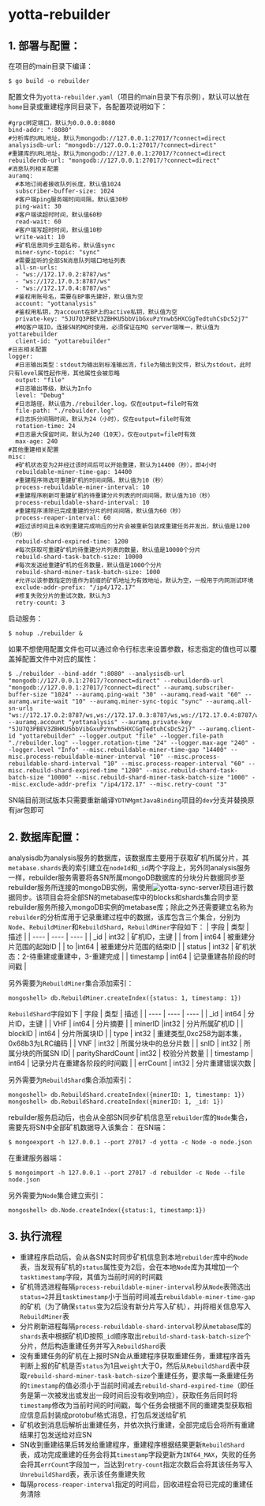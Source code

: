 # yotta-rebuilder
## 1. 部署与配置：
在项目的main目录下编译：
```
$ go build -o rebuilder
```
配置文件为`yotta-rebuilder.yaml`（项目的main目录下有示例），默认可以放在`home`目录或重建程序同目录下，各配置项说明如下：
```
#grpc绑定端口，默认为0.0.0.0:8080
bind-addr: ":8080"
#分析库的URL地址，默认为mongodb://127.0.0.1:27017/?connect=direct
analysisdb-url: "mongodb://127.0.0.1:27017/?connect=direct"
#重建库的URL地址，默认为mongodb://127.0.0.1:27017/?connect=direct
rebuilderdb-url: "mongodb://127.0.0.1:27017/?connect=direct"
#消息队列相关配置
auramq:
  #本地订阅者接收队列长度，默认值1024
  subscriber-buffer-size: 1024
  #客户端ping服务端时间间隔，默认值30秒
  ping-wait: 30
  #客户端读超时时间，默认值60秒
  read-wait: 60
  #客户端写超时时间，默认值10秒
  write-wait: 10
  #矿机信息同步主题名称，默认值sync
  miner-sync-topic: "sync"
  #需要监听的全部SN消息队列端口地址列表
  all-sn-urls:
  - "ws://172.17.0.2:8787/ws"
  - "ws://172.17.0.3:8787/ws"
  - "ws://172.17.0.4:8787/ws"
  #鉴权用账号名，需要在BP事先建好，默认值为空
  account: "yottanalysis"
  #鉴权用私钥，为account在BP上的active私钥，默认值为空
  private-key: "5JU7Q3PBEV3ZBHKU5bbVibGxuPzYnwb5HXCGgTedtuhCsDc52j7"
  #MQ客户端ID，连接SN的MQ时使用，必须保证在MQ server端唯一，默认值为yottarebuilder
  client-id: "yottarebuilder"
#日志相关配置
logger:
  #日志输出类型：stdout为输出到标准输出流，file为输出到文件，默认为stdout，此时只有level属性起作用，其他属性会被忽略
  output: "file"
  #日志输出等级，默认为Info
  level: "Debug"
  #日志路径，默认值为./rebuilder.log，仅在output=file时有效
  file-path: "./rebuilder.log"
  #日志拆分间隔时间，默认为24（小时），仅在output=file时有效
  rotation-time: 24
  #日志最大保留时间，默认为240（10天），仅在output=file时有效
  max-age: 240
#其他重建相关配置
misc:
  #矿机状态变为2并经过该时间后可以开始重建，默认为14400（秒），即4小时
  rebuildable-miner-time-gap: 14400
  #重建程序筛选可重建矿机的时间间隔，默认值为10（秒）
  process-rebuildable-miner-interval: 10
  #重建程序刷新可重建矿机的待重建分片列表的时间间隔，默认值为10（秒）
  process-rebuildable-shard-interval: 10
  #重建程序清除已完成重建的分片的时间间隔，默认值为60（秒）
  process-reaper-interval: 60
  #超过该时间且未收到重建完成响应的分片会被重新包装成重建任务并发出，默认值是1200（秒）
  rebuild-shard-expired-time: 1200
  #每次获取可重建矿机的待重建分片列表的数量，默认值是10000个分片
  rebuild-shard-task-batch-size: 10000
  #每次发送给重建矿机的任务数量，默认值是1000个分片
  rebuild-shard-miner-task-batch-size: 1000
  #允许以该参数指定的值作为前缀的矿机地址为有效地址，默认为空，一般用于内网测试环境
  exclude-addr-prefix: "/ip4/172.17"
  #修复失败分片的重试次数，默认为3
  retry-count: 3
```
启动服务：
```
$ nohup ./rebuilder &
```
如果不想使用配置文件也可以通过命令行标志来设置参数，标志指定的值也可以覆盖掉配置文件中对应的属性：
```
$ ./rebuilder --bind-addr ":8080" --analysisdb-url "mongodb://127.0.0.1:27017/?connect=direct" --rebuilderdb-url "mongodb://127.0.0.1:27017/?connect=direct" --auramq.subscriber-buffer-size "1024" --auramq.ping-wait "30" --auramq.read-wait "60" --auramq.write-wait "10" --auramq.miner-sync-topic "sync" --auramq.all-sn-urls "ws://172.17.0.2:8787/ws,ws://172.17.0.3:8787/ws,ws://172.17.0.4:8787/ws" --auramq.account "yottanalysis" --auramq.private-key "5JU7Q3PBEV3ZBHKU5bbVibGxuPzYnwb5HXCGgTedtuhCsDc52j7" --auramq.client-id "yottarebuilder" --logger.output "file" --logger.file-path "./rebuilder.log" --logger.rotation-time "24" --logger.max-age "240" --logger.level "Info" --misc.rebuildable-miner-time-gap "14400" --misc.process-rebuildable-miner-interval "10" --misc.process-rebuildable-shard-interval "10" --misc.process-reaper-interval "60" --misc.rebuild-shard-expired-time "1200" --misc.rebuild-shard-task-batch-size "10000" --misc.rebuild-shard-miner-task-batch-size "1000" --misc.exclude-addr-prefix "/ip4/172.17" --misc.retry-count "3"
```
SN端目前测试版本只需要重新编译`YDTNMgmtJavaBinding`项目的`dev`分支并替换原有jar包即可

## 2. 数据库配置：
analysisdb为analysis服务的数据库，该数据库主要用于获取矿机所属分片，其`metabase.shards`表的索引建立在`nodeId`和`_id`两个字段上，另外同analysis服务一样，rebuilder服务需要将各SN所属mongoDB数据库的分块分片数据同步至rebuilder服务所连接的mongoDB实例，需使用![yotta-sync-server](https://github.com/yottachain/yotta-sync-server)项目进行数据同步。该项目会将全部SN的metabase库中的blocks和shards集合同步至rebuilder服务所接入mongoDB实例的metabase库；除此之外还需要建立名称为`rebuilder`的分析库用于记录重建过程中的数据，该库包含三个集合，分别为`Node`、`RebuildMiner`和`RebuildShard`，`RebuildMiner`字段如下：
| 字段 | 类型 | 描述 |
| ---- | ---- | ---- |
| _id | int32 | 矿机ID，主键 |
| from | int64 | 被重建分片范围的起始ID |
| to |int64 |	被重建分片范围的结束ID |
| status | int32 | 矿机状态：2-待重建或重建中，3-重建完成 |
| timestamp	| int64	| 记录重建各阶段的时间戳 |

另外需要为`RebuildMiner`集合添加索引：
```
mongoshell> db.RebuildMiner.createIndex({status: 1, timestamp: 1})
```
`RebuildShard`字段如下
| 字段 | 类型 | 描述 |
| ---- | ---- | ---- |
| _id | int64 | 分片ID，主键 |
| VHF | int64 | 分片摘要 |
| minerID |int32 |	分片所属矿机ID |
| blockID | int64 | 分片所属块ID |
| type | int32 | 重建类型,0xc258为副本集，0x68b3为LRC编码 |
| VNF | int32 | 所属分块中的总分片数 |
| snID | int32 | 所属分块的所属SN ID|
| parityShardCount | int32 | 校验分片数量 |
| timestamp	| int64	| 记录分片在重建各阶段的时间戳 |
| errCount | int32 | 分片重建错误次数 |

另外需要为`RebuildShard`集合添加索引：
```
mongoshell> db.RebuildShard.createIndex({minerID: 1, timestamp: 1})
mongoshell> db.RebuildShard.createIndex({minerID: 1, _id: 1})
```
rebuilder服务启动后，也会从全部SN同步矿机信息至`rebuilder`库的`Node`集合，需要先将SN中全部矿机数据导入该集合：
在SN端：
```
$ mongoexport -h 127.0.0.1 --port 27017 -d yotta -c Node -o node.json
```
在重建服务器端：
```
$ mongoimport -h 127.0.0.1 --port 27017 -d rebuilder -c Node --file node.json
```

另外需要为`Node`集合建立索引：
```
mongoshell> db.Node.createIndex({status:1, timestamp:1})
```

## 3. 执行流程
* 重建程序启动后，会从各SN实时同步矿机信息到本地`rebuilder`库中的`Node`表，当发现有矿机的`status`属性变为2后，会在本地`Node`库为其增加一个`tasktimestamp`字段，其值为当前时间的时间戳
* 矿机筛选进程每隔`process-rebuildable-miner-interval`秒从`Node`表筛选出`status=2`并且`tasktimestamp`小于当前时间减去`rebuildable-miner-time-gap`的矿机（为了确保`status`变为2后没有新分片写入矿机），并j将相关信息写入`RebuildMiner`表
* 分片刷新进程每隔`process-rebuildable-shard-interval`秒从`metabase`库的`shards`表中根据矿机ID按照`_id`顺序取出`rebuild-shard-task-batch-size`个分片，然后构造重建任务并写入`RebuildShard`表
* 没有重建任务的矿机在上报时SN会从重建程序获取重建任务，重建程序首先判断上报的矿机是否`status`为1且`weight`大于0，然后从`RebuildShard`表中获取`rebuild-shard-miner-task-batch-size`个重建任务，要求每一条重建任务的`timestamp`的值必须小于当前时间减去`rebuild-shard-expired-time`（即任务是第一次被发出或发出一段时间后没有收到响应），获取任务后同时将`timestamp`修改为当前时间的时间戳，每个任务会根据不同的重建类型获取相应信息后封装成protobuf格式消息，打包后发送给矿机
* 矿机收到消息后解析出重建任务，并依次执行重建，全部完成后会将所有重建结果打包发送给对应SN
* SN收到重建结果后转发给重建程序，重建程序根据结果更新`RebuildShard`表，成功完成重建的任务会将其`timestamp`字段更新为`INT64_MAX`，失败的任务会将其`errCount`字段加一，当达到`retry-count`指定次数后会将其该任务写入`UnrebuildShard`表，表示该任务重建失败
* 每隔`process-reaper-interval`指定的时间后，回收进程会将已完成的重建任务清除